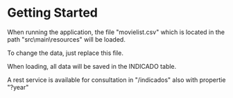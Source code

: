 # Getting Started

When running the application, the file "movielist.csv" which is located in the path "src\main\resources" will be loaded.

To change the data, just replace this file.

When loading, all data will be saved in the INDICADO table.

A rest service is available for consultation in "/indicados" also with propertie "?year"

